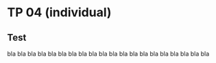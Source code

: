 TP 04 (individual)
==================

Test
----
bla bla bla bla bla bla bla bla bla bla bla bla bla bla bla bla bla bla bla bla 
